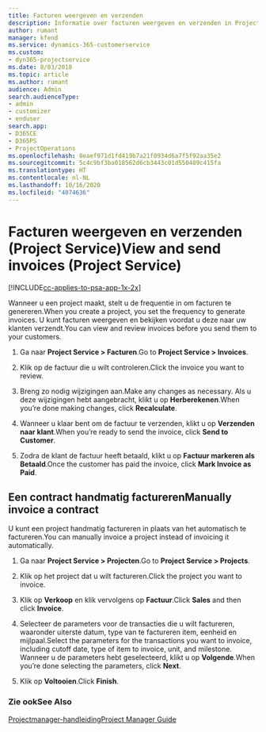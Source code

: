 ```yaml
---
title: Facturen weergeven en verzenden
description: Informatie over facturen weergeven en verzenden in Project Service
author: rumant
manager: kfend
ms.service: dynamics-365-customerservice
ms.custom:
- dyn365-projectservice
ms.date: 8/03/2018
ms.topic: article
ms.author: rumant
audience: Admin
search.audienceType:
- admin
- customizer
- enduser
search.app:
- D365CE
- D365PS
- ProjectOperations
ms.openlocfilehash: 8eaef971d1fd419b7a21f0934d6a7f5f92aa35e2
ms.sourcegitcommit: 5c4c9bf3ba018562d6cb3443c01d550489c415fa
ms.translationtype: HT
ms.contentlocale: nl-NL
ms.lasthandoff: 10/16/2020
ms.locfileid: "4074636"
---
```

# <a name="view-and-send-invoices-project-service"></a><span data-ttu-id="84a27-103">Facturen weergeven en verzenden (Project Service)</span><span class="sxs-lookup"><span data-stu-id="84a27-103">View and send invoices (Project Service)</span></span>

[!INCLUDE[cc-applies-to-psa-app-1x-2x](../includes/cc-applies-to-psa-app-1x-2x.md)]

<span data-ttu-id="84a27-104">Wanneer u een project maakt, stelt u de frequentie in om facturen te genereren.</span><span class="sxs-lookup"><span data-stu-id="84a27-104">When you create a project, you set the frequency to generate invoices.</span></span> <span data-ttu-id="84a27-105">U kunt facturen weergeven en bekijken voordat u deze naar uw klanten verzendt.</span><span class="sxs-lookup"><span data-stu-id="84a27-105">You can view and review invoices before you send them to your customers.</span></span>  
  
1.  <span data-ttu-id="84a27-106">Ga naar **Project Service > Facturen**.</span><span class="sxs-lookup"><span data-stu-id="84a27-106">Go to **Project Service > Invoices**.</span></span>  
  
2.  <span data-ttu-id="84a27-107">Klik op de factuur die u wilt controleren.</span><span class="sxs-lookup"><span data-stu-id="84a27-107">Click the invoice you want to review.</span></span>  
  
3.  <span data-ttu-id="84a27-108">Breng zo nodig wijzigingen aan.</span><span class="sxs-lookup"><span data-stu-id="84a27-108">Make any changes as necessary.</span></span> <span data-ttu-id="84a27-109">Als u deze wijzigingen hebt aangebracht, klikt u op **Herberekenen**.</span><span class="sxs-lookup"><span data-stu-id="84a27-109">When you’re done making changes, click **Recalculate**.</span></span>  
  
4.  <span data-ttu-id="84a27-110">Wanneer u klaar bent om de factuur te verzenden, klikt u op **Verzenden naar klant**.</span><span class="sxs-lookup"><span data-stu-id="84a27-110">When you’re ready to send the invoice, click **Send to Customer**.</span></span>  
  
5.  <span data-ttu-id="84a27-111">Zodra de klant de factuur heeft betaald, klikt u op **Factuur markeren als Betaald**.</span><span class="sxs-lookup"><span data-stu-id="84a27-111">Once the customer has paid the invoice, click **Mark Invoice as Paid**.</span></span>  
  
## <a name="manually-invoice-a-contract"></a><span data-ttu-id="84a27-112">Een contract handmatig factureren</span><span class="sxs-lookup"><span data-stu-id="84a27-112">Manually invoice a contract</span></span>  
 <span data-ttu-id="84a27-113">U kunt een project handmatig factureren in plaats van het automatisch te factureren.</span><span class="sxs-lookup"><span data-stu-id="84a27-113">You can manually invoice a project instead of invoicing it automatically.</span></span>  
  
1.  <span data-ttu-id="84a27-114">Ga naar **Project Service > Projecten**.</span><span class="sxs-lookup"><span data-stu-id="84a27-114">Go to **Project Service > Projects**.</span></span>  
  
2.  <span data-ttu-id="84a27-115">Klik op het project dat u wilt factureren.</span><span class="sxs-lookup"><span data-stu-id="84a27-115">Click the project you want to invoice.</span></span>  
  
3.  <span data-ttu-id="84a27-116">Klik op **Verkoop** en klik vervolgens op **Factuur**.</span><span class="sxs-lookup"><span data-stu-id="84a27-116">Click **Sales** and then click **Invoice**.</span></span>  
  
4.  <span data-ttu-id="84a27-117">Selecteer de parameters voor de transacties die u wilt factureren, waaronder uiterste datum, type van te factureren item, eenheid en mijlpaal.</span><span class="sxs-lookup"><span data-stu-id="84a27-117">Select the parameters for the transactions you want to invoice, including cutoff date, type of item to invoice, unit, and milestone.</span></span> <span data-ttu-id="84a27-118">Wanneer u de parameters hebt geselecteerd, klikt u op **Volgende**.</span><span class="sxs-lookup"><span data-stu-id="84a27-118">When you’re done selecting the parameters, click **Next**.</span></span>  
  
5.  <span data-ttu-id="84a27-119">Klik op **Voltooien**.</span><span class="sxs-lookup"><span data-stu-id="84a27-119">Click **Finish**.</span></span>  
  
### <a name="see-also"></a><span data-ttu-id="84a27-120">Zie ook</span><span class="sxs-lookup"><span data-stu-id="84a27-120">See Also</span></span>  
 [<span data-ttu-id="84a27-121">Projectmanager-handleiding</span><span class="sxs-lookup"><span data-stu-id="84a27-121">Project Manager Guide</span></span>](../psa/project-manager-guide.md)
